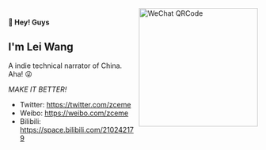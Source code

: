 <img src="./wechat.jpg" alt="WeChat QRCode" title="WeChat: zce-me" align="right" height="240">

#### 👋 Hey! Guys

## I'm Lei Wang

A indie technical narrator of China. Aha! 😜

_MAKE IT BETTER!_

- Twitter: https://twitter.com/zceme
- Weibo: https://weibo.com/zceme
- Bilibili: https://space.bilibili.com/210242179
